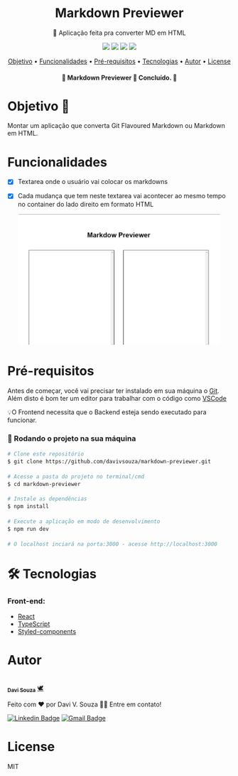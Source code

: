 
<h1 align="center">Markdown Previewer</h1>
<p align="center">🚀 Aplicação feita pra converter MD em HTML </p>

<div align="center">
  <img  src="https://img.shields.io/github/issues/davivsouza/markdown-previewer"/>
  <img  src="https://img.shields.io/github/forks/davivsouza/markdown-previewer"/>
  <img  src="https://img.shields.io/github/stars/davivsouza/markdown-previewer"/>
  <img  src="https://img.shields.io/github/license/davivsouza/markdown-previewer"/>
</div>

<p align="center">
 <a href="#objetivo">Objetivo</a> •
 <a href="#funcionalidades">Funcionalidades</a> • 
 <a href="#pre-req">Pré-requisitos</a> • 
 <a href="#tecnologias">Tecnologias</a> • 
 <a href="#autor">Autor</a> • 
 <a href="#license">License</a>
</p>
<h4 align="center"> 
	🚧  Markdown Previewer 📝 Concluído.  🚧
</h4>


<h1 id="objetivo">Objetivo 🎯</h1>
Montar um aplicação que converta Git Flavoured Markdown ou Markdown em HTML.

<h1 id="funcionalidades">Funcionalidades</h1>

- [x] Textarea onde o usuário vai colocar os markdowns
- [x] Cada mudança que tem neste textarea vai acontecer ao mesmo tempo no
      container do lado direito em formato HTML
    
    


<div align="center">
  <img  width="90%" height="90%" src="./github/markdown-previewer.gif"/>
</div>


<h1 id="pre-req">Pré-requisitos</h1>

Antes de começar, você vai precisar ter instalado em sua máquina o
[Git](https://git-scm.com). Além disto é bom ter um editor para trabalhar com o código como [VSCode](https://code.visualstudio.com/)

💡O Frontend necessita que o Backend esteja sendo executado para funcionar.

### 🎲 Rodando o projeto na sua máquina

```bash
# Clone este repositório
$ git clone https://github.com/davivsouza/markdown-previewer.git

# Acesse a pasta do projeto no terminal/cmd
$ cd markdown-previewer

# Instale as dependências
$ npm install

# Execute a aplicação em modo de desenvolvimento
$ npm run dev

# O localhost inciará na porta:3000 - acesse http://localhost:3000
```



<h1 id="tecnologias">🛠 Tecnologias</h1>

### Front-end:
- [React](https://pt-br.reactjs.org/)
- [TypeScript](https://www.typescriptlang.org/)
- [Styled-components](https://styled-components.com/docs)


<h1 id="autor">Autor</h1>

<a href="https://github.com/davivsouza/">
 <img style="border-radius: 50%;" src="https://media-exp1.licdn.com/dms/image/C4E03AQGLZpA0YGZtCg/profile-displayphoto-shrink_200_200/0/1649967368945?e=1655942400&v=beta&t=aleGZbV_ZmechChGAZW0g4iiaZsuuP0Dkd03mtoggfo" width="100px;" alt=""/>
 <br />
 <sub><b>Davi Souza</b></sub></a> <a href="https://github.com/davivsouza/" title="Davi V. Souza">🕊</a>


Feito com ❤️ por Davi V. Souza 👋🏽 Entre em contato!

[![Linkedin Badge](https://img.shields.io/badge/-Davi-blue?style=flat-square&logo=Linkedin&logoColor=white&link=https://www.linkedin.com/in/davi-vasconcelos-souza-236170234/)](https://www.linkedin.com/in/davi-vasconcelos-souza-236170234/) 
[![Gmail Badge](https://img.shields.io/badge/-davivasconcelossouza21@gmail.com-c14438?style=flat-square&logo=Gmail&logoColor=white&link=mailto:davivasconcelossouza21@gmail.com)](mailto:davivasconcelossouza21@gmail.com)


<h1 id="license">License</h1>
<p>MIT</p>